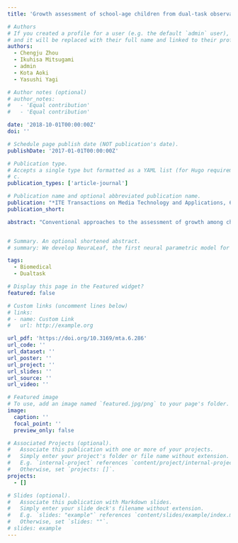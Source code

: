 ```yaml
---
title: 'Growth assessment of school-age children from dual-task observation'

# Authors
# If you created a profile for a user (e.g. the default `admin` user), write the username (folder name) here
# and it will be replaced with their full name and linked to their profile.
authors:
  - Chengju Zhou
  - Ikuhisa Mitsugami
  - admin
  - Kota Aoki
  - Yasushi Yagi

# Author notes (optional)
# author_notes:
#   - 'Equal contribution'
#   - 'Equal contribution'

date: '2018-10-01T00:00:00Z'
doi: ''

# Schedule page publish date (NOT publication's date).
publishDate: '2017-01-01T00:00:00Z'

# Publication type.
# Accepts a single type but formatted as a YAML list (for Hugo requirements).
# c.
publication_types: ['article-journal']

# Publication name and optional abbreviated publication name.
publication: "*ITE Transactions on Media Technology and Applications, 6*(4):286-296"
publication_short: 

abstract: "Conventional approaches to the assessment of growth among children involve manual evaluation and treat different aspects of growth status separately. In contrast, this study presents an automated method for assessing growth status that considers various aspects of growth simultaneously. We first applied the dual-task paradigm (where two tasks are performed simultaneously) to collect data on anthropometric, kinematic, and cognitive aspects of growth at the same time. With the collected data on a large number of typically developing individuals, we constructed a statistical model of growth features and ages and also estimated participants' ages using regression analysis. By comparing the value for a participant to the average level of performance, we were able to provide an initial judgment of a child's growth status. The experiment results demonstrated that, among children, the growth features developed with age and that the estimation of growth status using this model was feasible."


# Summary. An optional shortened abstract.
# summary: We develop NeuraLeaf, the first neural parametric model for 3D leaves for plant modeling and reconstruction. 

tags:
  - Biomedical
  - Dualtask

# Display this page in the Featured widget?
featured: false

# Custom links (uncomment lines below)
# links:
# - name: Custom Link
#   url: http://example.org

url_pdf: 'https://doi.org/10.3169/mta.6.286'
url_code: ''
url_dataset: ''
url_poster: ''
url_project: ''
url_slides: ''
url_source: ''
url_video: ''

# Featured image
# To use, add an image named `featured.jpg/png` to your page's folder.
image:
  caption: ''
  focal_point: ''
  preview_only: false

# Associated Projects (optional).
#   Associate this publication with one or more of your projects.
#   Simply enter your project's folder or file name without extension.
#   E.g. `internal-project` references `content/project/internal-project/index.md`.
#   Otherwise, set `projects: []`.
projects:
  - []

# Slides (optional).
#   Associate this publication with Markdown slides.
#   Simply enter your slide deck's filename without extension.
#   E.g. `slides: "example"` references `content/slides/example/index.md`.
#   Otherwise, set `slides: ""`.
# slides: example
---
```


<!-- {{% callout note %}}
Click the _Cite_ button above to demo the feature to enable visitors to import publication metadata into their reference management software.
{{% /callout %}}

{{% callout note %}}
Create your slides in Markdown - click the _Slides_ button to check out the example.
{{% /callout %}}

Add the publication's **full text** or **supplementary notes** here. You can use rich formatting such as including [code, math, and images](https://docs.hugoblox.com/content/writing-markdown-latex/). -->

